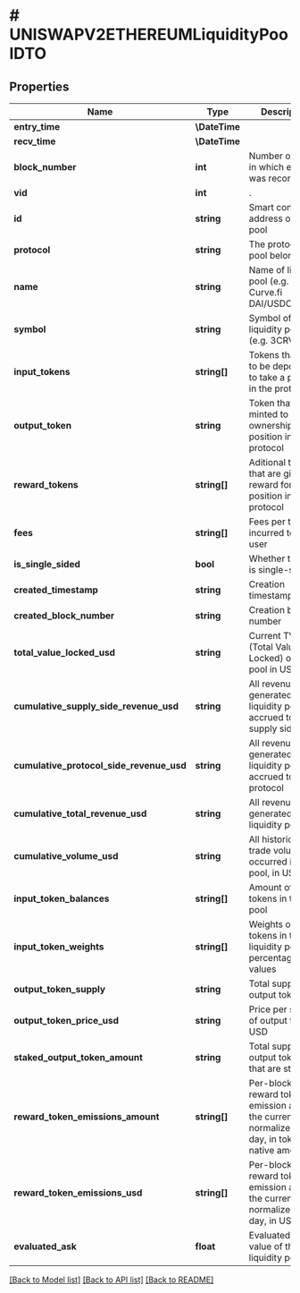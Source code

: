 # # UNISWAPV2ETHEREUMLiquidityPoolDTO

## Properties

Name | Type | Description | Notes
------------ | ------------- | ------------- | -------------
**entry_time** | **\DateTime** |  | [optional]
**recv_time** | **\DateTime** |  | [optional]
**block_number** | **int** | Number of block in which entity was recorded. | [optional]
**vid** | **int** | . | [optional]
**id** | **string** | Smart contract address of the pool | [optional]
**protocol** | **string** | The protocol this pool belongs to | [optional]
**name** | **string** | Name of liquidity pool (e.g. Curve.fi DAI/USDC/USDT) | [optional]
**symbol** | **string** | Symbol of liquidity pool (e.g. 3CRV) | [optional]
**input_tokens** | **string[]** | Tokens that need to be deposited to take a position in the protocol | [optional]
**output_token** | **string** | Token that is minted to track ownership of position in protocol | [optional]
**reward_tokens** | **string[]** | Aditional tokens that are given as reward for position in a protocol | [optional]
**fees** | **string[]** | Fees per trade incurred to the user | [optional]
**is_single_sided** | **bool** | Whether this pool is single-sided | [optional]
**created_timestamp** | **string** | Creation timestamp | [optional]
**created_block_number** | **string** | Creation block number | [optional]
**total_value_locked_usd** | **string** | Current TVL (Total Value Locked) of this pool in USD | [optional]
**cumulative_supply_side_revenue_usd** | **string** | All revenue generated by the liquidity pool, accrued to the supply side | [optional]
**cumulative_protocol_side_revenue_usd** | **string** | All revenue generated by the liquidity pool, accrued to the protocol | [optional]
**cumulative_total_revenue_usd** | **string** | All revenue generated by the liquidity pool | [optional]
**cumulative_volume_usd** | **string** | All historical trade volume occurred in this pool, in USD | [optional]
**input_token_balances** | **string[]** | Amount of input tokens in the pool | [optional]
**input_token_weights** | **string[]** | Weights of input tokens in the liquidity pool in percentage values | [optional]
**output_token_supply** | **string** | Total supply of output token | [optional]
**output_token_price_usd** | **string** | Price per share of output token in USD | [optional]
**staked_output_token_amount** | **string** | Total supply of output tokens that are staked | [optional]
**reward_token_emissions_amount** | **string[]** | Per-block reward token emission as of the current block normalized to a day, in token&#39;s native amount | [optional]
**reward_token_emissions_usd** | **string[]** | Per-block reward token emission as of the current block normalized to a day, in USD value | [optional]
**evaluated_ask** | **float** | Evaluated ask value of the liquidity pool. | [optional] [readonly]

[[Back to Model list]](../../README.md#models) [[Back to API list]](../../README.md#endpoints) [[Back to README]](../../README.md)
